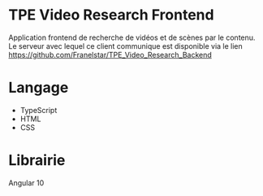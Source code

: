 # TPE Video Research Frontend
Application frontend de recherche de vidéos et de scènes par le contenu. Le serveur avec lequel ce client communique est disponible via le lien https://github.com/Franelstar/TPE_Video_Research_Backend

# Langage
- TypeScript
- HTML
- CSS

# Librairie
Angular 10


